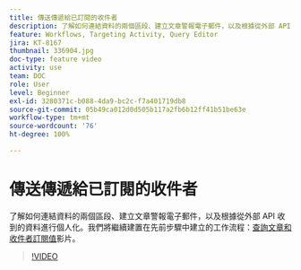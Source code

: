 ```yaml
---
title: 傳送傳遞給已訂閱的收件者
description: 了解如何連結資料的兩個區段、建立文章警報電子郵件，以及根據從外部 API 收到的資料進行個人化。
feature: Workflows, Targeting Activity, Query Editor
jira: KT-8167
thumbnail: 336904.jpg
doc-type: feature video
activity: use
team: DOC
role: User
level: Beginner
exl-id: 3280371c-b088-4da9-bc2c-f7a401719db8
source-git-commit: 05b49ca012d0d505b117a2fb6b12ff41b51be63e
workflow-type: tm+mt
source-wordcount: '76'
ht-degree: 100%

---
```


# 傳送傳遞給已訂閱的收件者

了解如何連結資料的兩個區段、建立文章警報電子郵件，以及根據從外部 API 收到的資料進行個人化。我們將繼續建置在先前步驟中建立的工作流程：[查詢文章和收件者訂閱值](/help/tutorial-use-soap-apis/query-articles-and-recipient-subscription-values.md)影片。

>[!VIDEO](https://video.tv.adobe.com/v/336904?quality=12&learn=on)
